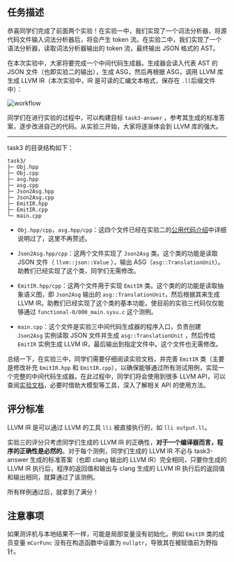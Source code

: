 ## 任务描述

恭喜同学们完成了前面两个实验！在实验一中，我们实现了一个词法分析器，将源代码文件输入词法分析器后，将会产生 token 流。在实验二中，我们实现了一个语法分析器，读取词法分析器输出的 token 流，最终输出 JSON 格式的 AST。

在本次实验中，大家将要完成一个中间代码生成器。生成器会读入代表 AST 的 JSON 文件（也即实验二的输出），生成 ASG，然后再根据 ASG，调用 LLVM 库生成 LLVM IR（本次实验中，IR 是可读的汇编文本格式，保存在 `.ll`后缀文件中）：

![workflow](../images/task3/framework.png)

同学们在进行实验的过程中，可以构建目标 `task3-answer` ，参考其生成的标准答案，逐步改进自己的代码。从实验三开始，大家将逐渐体会到 LLVM 库的强大。

---

task3 的目录结构如下：

```text
task3/
├─ Obj.hpp
├─ Obj.cpp
├─ asg.hpp
├─ asg.cpp
├─ Json2Asg.hpp
├─ Json2Asg.cpp
├─ EmitIR.hpp
├─ EmitIR.cpp
└─ main.cpp
```

- `Obj.hpp/cpp`，`asg.hpp/cpp`：这四个文件已经在实验二的[公用代码介绍](task2_doc/share.md)中详细说明过了，这里不再赘述。

- `Json2Asg.hpp/cpp`：这两个文件实现了 `Json2Asg` 类。这个类的功能是读取 JSON 文件（ `llvm::json::Value` ），输出 ASG（`asg::TranslationUnit`）。助教们已经实现了这个类，同学们无需修改。

- `EmitIR.hpp/cpp`：这两个文件用于实现 `EmitIR` 类。这个类的的功能是读取抽象语义图，即 `Json2Asg` 输出的 `asg::TranslationUnit`，然后根据其来生成 LLVM IR。助教们已经实现了这个类的基本功能，使目前的实验三代码仅仅能够通过 `functional-0/000_main.sysu.c` 这个测例。

- `main.cpp`：这个文件是实验三中间代码生成器的程序入口，负责创建 `Json2Asg` 实例读取 JSON 文件并生成 `asg::TranslationUnit` ，然后传给 `EmitIR` 实例生成 LLVM IR，最后输出到指定文件中。这个文件也无需修改。

总结一下，在实验三中，同学们需要仔细阅读实验文档，并完善 `EmitIR` 类（主要是修改补充 `EmitIR.hpp` 和 `EmitIR.cpp`），以确保能够通过所有测试用例，实现一个完整的中间代码生成器。在此过程中，同学们将会使用到很多 LLVM API，可以查阅[实验文档](task3_doc/apidoc.md)，必要时借助大模型等工具，深入了解相关 API 的使用方法。

## 评分标准

LLVM IR 是可以通过 LLVM 的工具 `lli` 被直接执行的，如 `lli output.ll`。

实验三的评分只考虑同学们生成的 LLVM IR 的正确性，**对于一个编译器而言，程序的正确性是必然的**。对于每个测例，同学们生成的 LLVM IR 不必与 task3-answer 生成的标准答案（也即 clang 输出的 LLVM IR）完全相同，只要你生成的 LLVM IR 执行后，程序的返回值和输出与 clang 生成的 LLVM IR 执行后的返回值和输出相同，就算通过了该测例。

所有样例通过后，就拿到了满分！

## 注意事项

如果测评机与本地结果不一样，可能是局部变量没有初始化。例如 `EmitIR` 类的成员变量 `mCurFunc` 没有在构造函数中设置为 `nullptr`，导致其在被赋值前为野指针。
